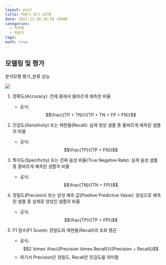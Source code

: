 ```yaml
---
layout: post
title: 빅분기-실기-2유형
date: 2023-11-30 20:58 +0900
categories:
  - 자격증
  - 빅분기
tags: 
math: true
---
```


## 모델링 및 평가

분석모형 평가_분류 성능


![](https://i.imgur.com/r36QEwf.png)


1. 정확도(Accuracy): 전체 중에서 올바르게 예측한 비율
    - 공식:$$\frac{(TP + TN)}{(TP + TN + FP + FN)}$$

2. 민감도(Sensitivity) 또는 재현율(Recall): 실제 양성 샘플 중 올바르게 예측된 샘플의 비율
    - 공식: $$\frac{TP}{(TP + FN)}$$

3. 특이도(Specificity) 또는 진짜 음성 비율(True Negative Rate): 실제 음성 샘플 중 올바르게 예측된 샘플의 비율
    - 공식: $$\frac{TN}{(TN + FP)}$$

4. 정밀도(Precision) 또는 양성 예측 값(Positive Predictive Value): 양성으로 예측된 샘플 중 실제로 양성인 샘플의 비율
    - 공식: $$\frac{TP}{(TP + FP)}$$

5. F1 점수(F1 Score): 정밀도와 재현율(Recall)의 조화 평균
    - 공식: $$2 \times \frac{(Precision \times Recall)}{(Precision + Recall)}$$
    - 여기서 Precision은 정밀도, Recall은 민감도를 의미함
